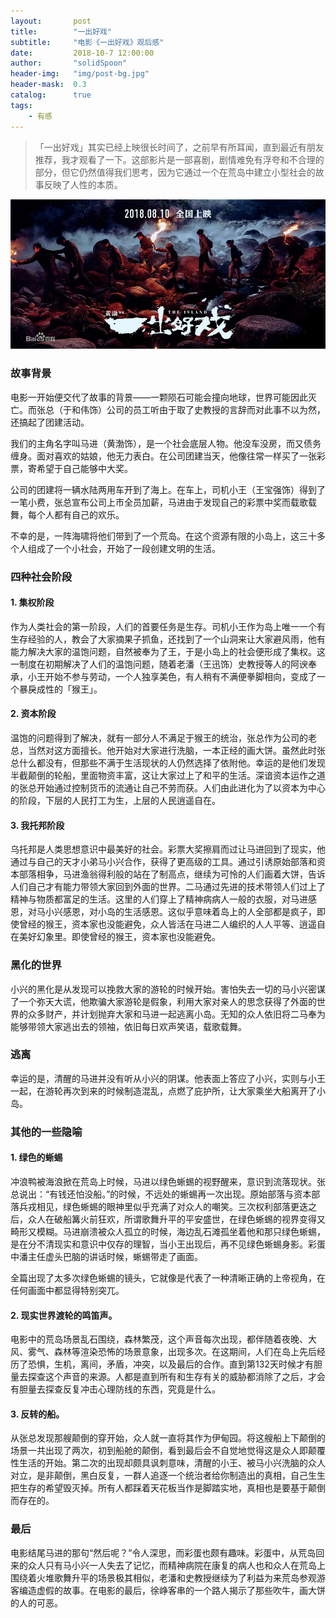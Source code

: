 ```yaml
---
layout:       post
title:        "一出好戏"
subtitle:     "电影《一出好戏》观后感"
date:         2018-10-7 12:00:00
author:       "solidSpoon"
header-img:   "img/post-bg.jpg"
header-mask:  0.3
catalog:      true
tags:
    - 有感
---
```

> 「一出好戏」其实已经上映很长时间了，之前早有所耳闻，直到最近有朋友推荐，我才观看了一下。这部影片是一部喜剧，剧情难免有浮夸和不合理的部分，但它仍然值得我们思考，因为它通过一个在荒岛中建立小型社会的故事反映了人性的本质。

![image](\img\in-post\2018\10\7\YiChuHaoXi-1.jpg)

### 故事背景
电影一开始便交代了故事的背景——一颗陨石可能会撞向地球，世界可能因此灭亡。而张总（于和伟饰）公司的员工听由于取了史教授的言辞而对此事不以为然，还搞起了团建活动。

我们的主角名字叫马进（黄渤饰），是一个社会底层人物。他没车没房，而又债务缠身。面对喜欢的姑娘，他无力表白。在公司团建当天，他像往常一样买了一张彩票，寄希望于自己能够中大奖。

公司的团建将一辆水陆两用车开到了海上。在车上，司机小王（王宝强饰）得到了一笔小费，张总宣布公司上市全员加薪，马进由于发现自己的彩票中奖而载歌载舞，每个人都有自己的欢乐。

不幸的是，一阵海啸将他们带到了一个荒岛。在这个资源有限的小岛上，这三十多个人组成了一个小社会，开始了一段创建文明的生活。

### 四种社会阶段
#### 1. 集权阶段
作为人类社会的第一阶段，人们的首要任务是生存。司机小王作为岛上唯一一个有生存经验的人，教会了大家摘果子抓鱼，还找到了一个山洞来让大家避风雨，他有能力解决大家的温饱问题，自然被奉为了王，于是小岛上的社会便形成了集权。这一制度在初期解决了人们的温饱问题，随着老潘（王迅饰）史教授等人的阿谀奉承，小王开始不参与劳动，一个人独享美色，有人稍有不满便拳脚相向，变成了一个暴戾成性的「猴王」。

#### 2. 资本阶段
温饱的问题得到了解决，就有一部分人不满足于猴王的统治，张总作为公司的老总，当然对这方面擅长。他开始对大家进行洗脑，一本正经的画大饼。虽然此时张总什么都没有，但那些不满于生活现状的人仍然选择了依附他。幸运的是他们发现半截颠倒的轮船，里面物资丰富，这让大家过上了和平的生活。深谙资本运作之道的张总开始通过控制货币的流通让自己不劳而获。人们由此进化为了以资本为中心的阶段，下层的人民打工为生，上层的人民逍遥自在。

#### 3. 我托邦阶段
乌托邦是人类思想意识中最美好的社会。彩票大奖擦肩而过让马进回到了现实，他通过与自己的天才小弟马小兴合作，获得了更高级的工具。通过引诱原始部落和资本部落相争，马进渔翁得利般的站在了制高点，继续为可怜的人们画着大饼，告诉人们自己才有能力带领大家回到外面的世界。二马通过先进的技术带领人们过上了精神与物质都富足的生活。这里的人们穿上了精神病病人一般的衣服，对马进感恩，对马小兴感恩，对小岛的生活感恩。这似乎意味着岛上的人全部都是疯子，即使曾经的猴王，资本家也没能避免，众人皆活在马进二人编织的人人平等、逍遥自在美好幻象里。即使曾经的猴王，资本家也没能避免。

### 黑化的世界
小兴的黑化是从发现可以挽救大家的游轮的时候开始。害怕失去一切的马小兴密谋了一个弥天大谎，他欺骗大家游轮是假象，利用大家对亲人的思念获得了外面的世界的众多财产，并计划抛弃大家和马进一起逃离小岛。无知的众人依旧将二马奉为能够带领大家逃出去的领袖，依旧每日欢声笑语，载歌载舞。

### 逃离
幸运的是，清醒的马进并没有听从小兴的阴谋。他表面上答应了小兴，实则与小王一起，在游轮再次到来的时候制造混乱，点燃了庇护所，让大家乘坐大船离开了小岛。

### 其他的一些隐喻
#### 1. 绿色的蜥蜴
冲浪鸭被海浪掀在荒岛上时候，马进以绿色蜥蜴的视野醒来，意识到流落现状。张总说出：“有钱还怕没船。”的时候，不远处的蜥蜴再一次出现。原始部落与资本部落兵戎相见，绿色蜥蜴的眼神里似乎充满了对众人的嘲笑。三次权利部落更迭之后，众人在破船篝火前狂欢，所谓歌舞升平的平安盛世，在绿色蜥蜴的视界变得又畸形又模糊。马进崩溃被众人孤立的时候，海边乱石滩孤坐着他和那只绿色蜥蜴，是在分不清现实和意识中仅存的理智，当小王出现后，再不见绿色蜥蜴身影。彩蛋中潘主任虚头巴脑的讲话时候，蜥蜴带走了画面。

全篇出现了太多次绿色蜥蜴的镜头，它就像是代表了一种清晰正确的上帝视角，在任何画面中都显得特别突兀。

#### 2. 现实世界渡轮的鸣笛声。
电影中的荒岛场景乱石围绕，森林繁茂，这个声音每次出现，都伴随着夜晚、大风、雾气、森林等渲染恐怖的场景意象，出现多次。在这期间，人们在岛上先后经历了恐惧，生机，离间，矛盾，冲突，以及最后的合作。直到第132天时候才有胆量去探查这个声音的来源。人都是直到所有和生存有关的威胁都消除了之后，才会有胆量去探查反复冲击心理防线的东西，究竟是什么。

#### 3. 反转的船。
从张总发现那艘颠倒的穿开始，众人就一直将其作为伊甸园。将这艘船上下颠倒的场景一共出现了两次，初到船舱的颠倒，看到最后会不自觉地觉得这是众人即颠覆性生活的开始。第二次的出现却颇具讽刺意味，清醒的小王、被马小兴洗脑的众人对立，是非颠倒，黑白反复，一群人追逐一个统治者给你制造出的真相，自己生生把生存的希望毁灭掉。所有人都踩着天花板当作是脚踏实地，真相也是要基于颠倒而存在的。

### 最后
电影结尾马进的那句“然后呢？”令人深思，而彩蛋也颇有趣味。彩蛋中，从荒岛回来的众人只有马小兴一人失去了记忆，而精神病院在康复的病人也和众人在荒岛上围绕着火堆歌舞升平的场景极其相似，老潘和史教授继续为了利益为来荒岛参观游客编造虚假的故事。在电影的最后，徐峥客串的一个路人揭示了那些吹牛，画大饼的人的可恶。
